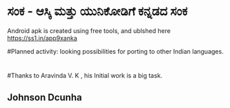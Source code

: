 # ಸಂಕ - ಆಸ್ಕಿ ಮತ್ತು ಯುನಿಕೋಡಿಗೆ ಕನ್ನಡದ ಸಂಕ

Android apk is created using free tools, and ublshed here https://ss1.in/app9xanka

#Planned activity: looking possibilities for porting to other Indian languages.
#
#Thanks to Aravinda V. K , his Initial work is a big task. 
## Johnson Dcunha



